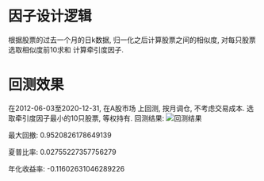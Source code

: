 # 因子设计逻辑
根据股票的过去一个月的日k数据,
归一化之后计算股票之间的相似度,
对每只股票选取相似度前10求和
计算牵引度因子.

# 回测效果
在2012-06-03至2020-12-31, 在A股市场
上回测, 按月调仓, 不考虑交易成本. 
选取牵引度因子最小的10只股票,
等权持有. 回测结果:
![回测结果]('./收益率曲线.png')

最大回撤: 0.9520826178649139

夏普比率: 0.02755227357756279

年化收益率: -0.11602631046289226